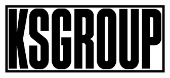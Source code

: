 <!DOCTYPE html>
<html lang="pl">
<body>
    <picture>
        <source srcset="KSGROUPLOGO.webp" type="image/webp">
        <source srcset="KSGROUPLOGO.png" type="image/png">
        <img src="KSGROUPLOGO.png" alt="KSGROUP LOGO" id="KSGROUPLOGO">
    </picture>
</body>
</html>
